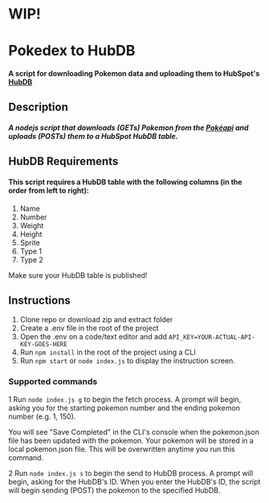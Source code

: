 # WIP!
# Pokedex to HubDB
#### A script for downloading Pokemon data and uploading them to HubSpot's [HubDB](https://designers.hubspot.com/docs/tools/hubdb)

## Description
##### A nodejs script that downloads (GETs) Pokemon from the [Pokéapi](https://pokeapi.co/) and uploads (POSTs) them to a HubSpot HubDB table.

## HubDB Requirements
#### This script requires a HubDB table with the following columns (in the order from left to right):
1. Name
2. Number
3. Weight
4. Height
5. Sprite
6. Type 1
7. Type 2

Make sure your HubDB table is published!

## Instructions
1. Clone repo or download zip and extract folder
2. Create a .env file in the root of the project
3. Open the .env on a code/text editor and add `API_KEY=YOUR-ACTUAL-API-KEY-GOES-HERE`
4. Run `npm install` in the root of the project using a CLI
5. Run `npm start` or `node index.js` to display the instruction screen.

### Supported commands
1 Run `node index.js g` to begin the fetch process. A prompt will begin, asking you for the starting pokemon number and the ending pokemon number (e.g. 1, 150). 

You will see "Save Completed" in the CLI's console when the pokemon.json file has been updated with the pokemon. Your pokemon will be stored in a local pokemon.json file. This will be overwritten anytime you run this command.

2 Run `node index.js s` to begin the send to HubDB process. A prompt will begin, asking for the HubDB's ID. When you enter the HubDB's ID, the script will begin sending (POST) the pokemon to the specified HubDB.

